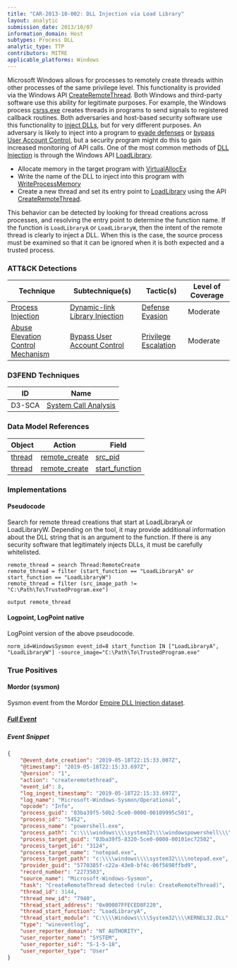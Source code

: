 ```yaml
---
title: "CAR-2013-10-002: DLL Injection via Load Library"
layout: analytic
submission_date: 2013/10/07
information_domain: Host
subtypes: Process DLL
analytic_type: TTP
contributors: MITRE
applicable_platforms: Windows
---
```



Microsoft Windows allows for processes to remotely create threads within other processes of the same privilege level. This functionality is provided via the Windows API [CreateRemoteThread](https://msdn.microsoft.com/en-us/library/windows/desktop/ms682437.aspx). Both Windows and third-party software use this ability for legitimate purposes. For example, the Windows process [csrss.exe](https://en.wikipedia.org/wiki/Client/Server_Runtime_Subsystem) creates threads in programs to send signals to registered callback routines. Both adversaries and host-based security software use this functionality to [inject DLLs](https://attack.mitre.org/techniques/T1055), but for very different purposes. An adversary is likely to inject into a program to [evade defenses](https://attack.mitre.org/tactics/TA0005) or [bypass User Account Control](https://attack.mitre.org/techniques/T1548/002), but a security program might do this to gain increased monitoring of API calls. One of the most common methods of [DLL Injection](https://attack.mitre.org/techniques/T1055) is through the Windows API [LoadLibrary](https://msdn.microsoft.com/en-us/library/windows/desktop/ms684175.aspx).

-   Allocate memory in the target program with [VirtualAllocEx](https://msdn.microsoft.com/en-us/library/windows/desktop/aa366890.aspx)
-   Write the name of the DLL to inject into this program with [WriteProcessMemory](https://msdn.microsoft.com/en-us/library/windows/desktop/ms681674.aspx)
-   Create a new thread and set its entry point to [LoadLibrary](https://msdn.microsoft.com/en-us/library/windows/desktop/ms684175.aspx) using the API [CreateRemoteThread](https://msdn.microsoft.com/en-us/library/windows/desktop/ms682437.aspx).

This behavior can be detected by looking for thread creations across processes, and resolving the entry point to determine the function name. If the function is `LoadLibraryA` or `LoadLibraryW`, then the intent of the remote thread is clearly to inject a DLL. When this is the case, the source process must be examined so that it can be ignored when it is both expected and a trusted process.


### ATT&CK Detections

|Technique|Subtechnique(s)|Tactic(s)|Level of Coverage|
|---|---|---|---|
|[Process Injection](https://attack.mitre.org/techniques/T1055/)|[Dynamic-link Library Injection](https://attack.mitre.org/techniques/T1055/001/)|[Defense Evasion](https://attack.mitre.org/tactics/TA0005/)|Moderate|
|[Abuse Elevation Control Mechanism](https://attack.mitre.org/techniques/T1548/)|[Bypass User Account Control](https://attack.mitre.org/techniques/T1548/002/)|[Privilege Escalation](https://attack.mitre.org/tactics/TA0004/)|Moderate|


### D3FEND Techniques

|ID|Name|
|---|---| 
|D3-SCA | [System Call Analysis](https://d3fend.mitre.org/technique/d3f:SystemCallAnalysis)| 



### Data Model References

|Object|Action|Field|
|---|---|---|
|[thread](/data_model/thread) | [remote_create](/data_model/thread#remote_create) | [src_pid](/data_model/thread#src_pid) |
|[thread](/data_model/thread) | [remote_create](/data_model/thread#remote_create) | [start_function](/data_model/thread#start_function) |



### Implementations

#### Pseudocode

Search for remote thread creations that start at LoadLibraryA or LoadLibraryW. Depending on the tool, it may provide additional information about the DLL string that is an argument to the function. If there is any security software that legitimately injects DLLs, it must be carefully whitelisted. 


```
remote_thread = search Thread:RemoteCreate
remote_thread = filter (start_function == "LoadLibraryA" or start_function == "LoadLibraryW")
remote_thread = filter (src_image_path != "C:\Path\To\TrustedProgram.exe")

output remote_thread
```


#### Logpoint, LogPoint native

LogPoint version of the above pseudocode.


```
norm_id=WindowsSysmon event_id=8 start_function IN ["LoadLibraryA", "LoadLibraryW"] -source_image="C:\Path\To\TrustedProgram.exe"
```





### True Positives

#### Mordor (sysmon)

Sysmon event from the Mordor [Empire DLL Injection dataset](https://github.com/hunters-forge/mordor/blob/master/small_datasets/windows/defense_evasion/process_injection_T1055/empire_dll_injection.md).


##### [Full Event](/true_positives/CAR-2013-10-002-mordor-01.json)


##### Event Snippet
```json
{
	"@event_date_creation": "2019-05-18T22:15:33.007Z",
	"@timestamp": "2019-05-18T22:15:33.697Z",
	"@version": "1",
	"action": "createremotethread",
	"event_id": 8,
	"log_ingest_timestamp": "2019-05-18T22:15:33.697Z",
	"log_name": "Microsoft-Windows-Sysmon/Operational",
	"opcode": "Info",
	"process_guid": "03ba39f5-50b2-5ce0-0000-00109995c501",
	"process_id": "5452",
	"process_name": "powershell.exe",
	"process_path": "c:\\\\windows\\\\system32\\\\windowspowershell\\\\v1.0\\\\powershell.exe",
	"process_target_guid": "03ba39f5-8320-5ce0-0000-00101ec72502",
	"process_target_id": "3124",
	"process_target_name": "notepad.exe",
	"process_target_path": "c:\\\\windows\\\\system32\\\\notepad.exe",
	"provider_guid": "5770385f-c22a-43e0-bf4c-06f5698ffbd9",
	"record_number": "2273503",
	"source_name": "Microsoft-Windows-Sysmon",
	"task": "CreateRemoteThread detected (rule: CreateRemoteThread)",
	"thread_id": 3144,
	"thread_new_id": "7940",
	"thread_start_address": "0x00007FFECED8F220",
	"thread_start_function": "LoadLibraryA",
	"thread_start_module": "C:\\\\Windows\\\\System32\\\\KERNEL32.DLL",
	"type": "wineventlog",
	"user_reporter_domain": "NT AUTHORITY",
	"user_reporter_name": "SYSTEM",
	"user_reporter_sid": "S-1-5-18",
	"user_reporter_type": "User"
}
```


